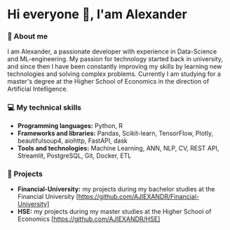 # Hi everyone 👋, I'am Alexander

### 🚀 About me

I am Alexander, a passionate developer with experience in Data-Science and ML-engineering. My passion for technology started back in university, and since then I have been constantly improving my skills by learning new technologies and solving complex problems. Currently I am studying for a master's degree at the Higher School of Economics in the direction of Artificial Intelligence.

### 💻 My technical skills

- **Programming languages:** Python, R
- **Frameworks and libraries:** Pandas, Scikit-learn, TensorFlow, Plotly, beautifulsoup4, aiohttp, FastAPI, dask
- **Tools and technologies:** Machine Learning, ANN, NLP, CV, REST API, Streamlit, PostgreSQL, Git, Docker, ETL

### 🎯 Projects

- **Financial-University:** my projects during my bachelor studies at the Financial University [https://github.com/AJlEXANDR/Financial-University]
- **HSE:** my projects during my master studies at the Higher School of Economics [https://github.com/AJlEXANDR/HSE]
